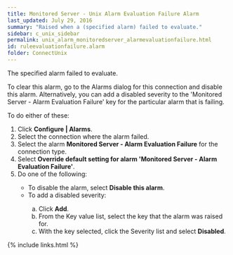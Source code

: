 ```yaml
---
title: ﻿Monitored Server - Unix Alarm Evaluation Failure Alarm
last_updated: July 29, 2016
summary: "Raised when a (specified alarm) failed to evaluate."
sidebar: c_unix_sidebar
permalink: unix_alarm_monitoredserver_alarmevaluationfailure.html
id: ruleevaluationfailure.alarm
folder: ConnectUnix
---
```



<p>The specified alarm failed to evaluate. </p>
<p>To clear this alarm, go to the Alarms dialog for this connection and disable this alarm. Alternatively, you can add a disabled severity to the 'Monitored Server - Alarm Evaluation Failure' key for the particular alarm that is failing.</p>
<p>To do either of these:</p>
<ol>
    <li>Click <b>Configure | Alarms</b>.</li>
    <li>Select the connection where the alarm failed.</li>
    <li>Select the alarm <strong>Monitored Server - Alarm Evaluation Failure</strong> for the connection type.</li>
    <li>Select <strong>Override default setting for alarm 'Monitored Server - Alarm Evaluation Failure'</strong>.</li>
    <li>Do one of the following:</li>
    <ul>
        <li>To disable the alarm, select <strong>Disable this alarm</strong>.</li>
        <li>To add a disabled severity:</li>
        <ol type="a">
            <li>Click <strong>Add</strong>.</li>
            <li>From the Key value list, select the key that the alarm was raised for.</li>
            <li>With the key selected, click the Severity list and select <strong>Disabled</strong>.</li>
        </ol>
    </ul>
</ol>


{% include links.html %}
